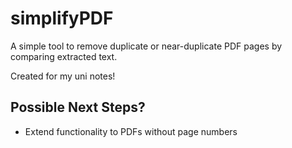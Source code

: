 # simplifyPDF
A simple tool to remove duplicate or near-duplicate PDF pages by comparing extracted text.

Created for my uni notes!

## Possible Next Steps?
* Extend functionality to PDFs without page numbers
